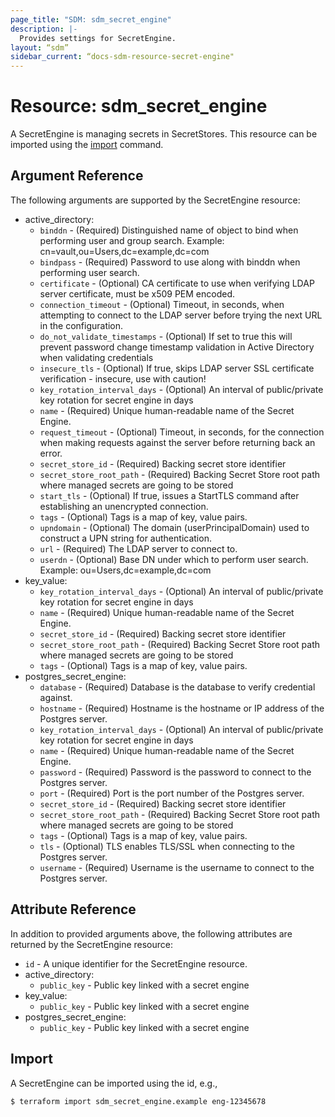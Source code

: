 ```yaml
---
page_title: "SDM: sdm_secret_engine"
description: |-
  Provides settings for SecretEngine.
layout: “sdm”
sidebar_current: “docs-sdm-resource-secret-engine"
---
```

# Resource: sdm_secret_engine

A SecretEngine is managing secrets in SecretStores.
This resource can be imported using the [import](https://www.terraform.io/docs/cli/commands/import.html) command.
## Argument Reference
The following arguments are supported by the SecretEngine resource:
* active_directory:
	* `binddn` - (Required) Distinguished name of object to bind when performing user and group search. Example: cn=vault,ou=Users,dc=example,dc=com
	* `bindpass` - (Required) Password to use along with binddn when performing user search.
	* `certificate` - (Optional) CA certificate to use when verifying LDAP server certificate, must be x509 PEM encoded.
	* `connection_timeout` - (Optional) Timeout, in seconds, when attempting to connect to the LDAP server before trying the next URL in the configuration.
	* `do_not_validate_timestamps` - (Optional) If set to true this will prevent password change timestamp validation in Active Directory when validating credentials
	* `insecure_tls` - (Optional) If true, skips LDAP server SSL certificate verification - insecure, use with caution!
	* `key_rotation_interval_days` - (Optional) An interval of public/private key rotation for secret engine in days
	* `name` - (Required) Unique human-readable name of the Secret Engine.
	* `request_timeout` - (Optional) Timeout, in seconds, for the connection when making requests against the server before returning back an error.
	* `secret_store_id` - (Required) Backing secret store identifier
	* `secret_store_root_path` - (Required) Backing Secret Store root path where managed secrets are going to be stored
	* `start_tls` - (Optional) If true, issues a StartTLS command after establishing an unencrypted connection.
	* `tags` - (Optional) Tags is a map of key, value pairs.
	* `upndomain` - (Optional) The domain (userPrincipalDomain) used to construct a UPN string for authentication.
	* `url` - (Required) The LDAP server to connect to.
	* `userdn` - (Optional) Base DN under which to perform user search. Example: ou=Users,dc=example,dc=com
* key_value:
	* `key_rotation_interval_days` - (Optional) An interval of public/private key rotation for secret engine in days
	* `name` - (Required) Unique human-readable name of the Secret Engine.
	* `secret_store_id` - (Required) Backing secret store identifier
	* `secret_store_root_path` - (Required) Backing Secret Store root path where managed secrets are going to be stored
	* `tags` - (Optional) Tags is a map of key, value pairs.
* postgres_secret_engine:
	* `database` - (Required) Database is the database to verify credential against.
	* `hostname` - (Required) Hostname is the hostname or IP address of the Postgres server.
	* `key_rotation_interval_days` - (Optional) An interval of public/private key rotation for secret engine in days
	* `name` - (Required) Unique human-readable name of the Secret Engine.
	* `password` - (Required) Password is the password to connect to the Postgres server.
	* `port` - (Required) Port is the port number of the Postgres server.
	* `secret_store_id` - (Required) Backing secret store identifier
	* `secret_store_root_path` - (Required) Backing Secret Store root path where managed secrets are going to be stored
	* `tags` - (Optional) Tags is a map of key, value pairs.
	* `tls` - (Optional) TLS enables TLS/SSL when connecting to the Postgres server.
	* `username` - (Required) Username is the username to connect to the Postgres server.
## Attribute Reference
In addition to provided arguments above, the following attributes are returned by the SecretEngine resource:
* `id` - A unique identifier for the SecretEngine resource.
* active_directory:
	* `public_key` - Public key linked with a secret engine
* key_value:
	* `public_key` - Public key linked with a secret engine
* postgres_secret_engine:
	* `public_key` - Public key linked with a secret engine
## Import
A SecretEngine can be imported using the id, e.g.,

```
$ terraform import sdm_secret_engine.example eng-12345678
```

